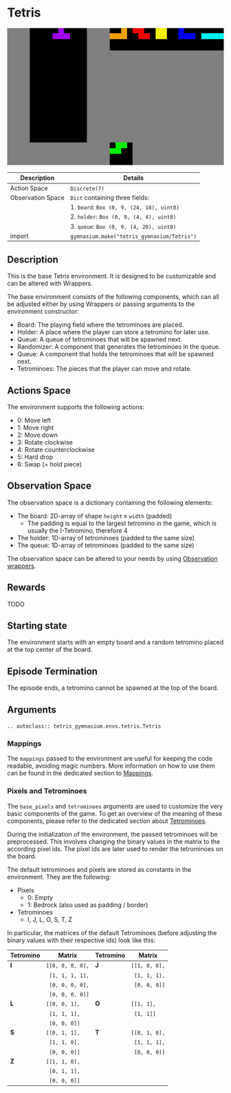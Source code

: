 # Tetris

![Tetris](../_static/components/holder.png)


| Description       | Details                                     |
|-------------------|---------------------------------------------|
| Action Space      | `Discrete(7)`                               |
| Observation Space | `Dict` containing three fields:             |
|                   | 1. `board`: `Box (0, 9, (24, 18), uint8)`   |
|                   | 2. `holder`: `Box (0, 9, (4, 4), uint8)`    |
|                   | 3. `queue`: `Box (0, 9, (4, 20), uint8)`    |
| import            | `gymnasium.make("tetris_gymnasium/Tetris")` |


## Description

This is the base Tetris environment. It is designed to be customizable and can be altered with Wrappers.

The base environment consists of the following components, which can all be adjusted either by using Wrappers or passing arguments to the environment constructor:

- Board: The playing field where the tetrominoes are placed.
- Holder: A place where the player can store a tetromino for later use.
- Queue: A queue of tetrominoes that will be spawned next.
- Randomizer: A component that generates the tetrominoes in the queue.
- Queue: A component that holds the tetrominoes that will be spawned next.
- Tetrominoes: The pieces that the player can move and rotate.

## Actions Space

The environment supports the following actions:

- 0: Move left
- 1: Move right
- 2: Move down
- 3: Rotate clockwise
- 4: Rotate counterclockwise
- 5: Hard drop
- 6: Swap (= hold piece)

## Observation Space

The observation space is a dictionary containing the following elements:

- The board: 2D-array of shape `height` x `width` (padded)
  - The padding is equal to the largest tetromino in the game, which is usually the I-Tetromino, therefore 4
- The holder: 1D-array of tetrominoes (padded to the same size)
- The queue: 1D-array of tetrominoes (padded to the same size)

The observation space can be altered to your needs by using [Observation wrappers](../utilities/wrappers.md).

## Rewards

TODO

## Starting state

The environment starts with an empty board and a random tetromino placed at the top center of the board.

## Episode Termination

The episode ends, a tetromino cannot be spawned at the top of the board.

## Arguments

```{eval-rst}
.. autoclass:: tetris_gymnasium.envs.tetris.Tetris
```

### Mappings

The `mappings` passed to the environment are useful for keeping the code readable, avoiding magic numbers. More information
on how to use them can be found in the dedicated section to [Mappings](../utilities/mappings.md).

### Pixels and Tetrominoes

The `base_pixels` and `tetrominoes` arguments are used to customize the very basic components of the game. To get an overview of the
meaning of these components, please refer to the dedicated section about [Tetrominoes](../components/tetromino.md).

During the initialization of the environment, the passed tetrominoes will be preprocessed. This involves changing the binary values
in the matrix to the according pixel ids. The pixel ids are later used to render the tetrominoes on the board.

The default tetrominoes and pixels are stored as constants in the environment. They are the following:

- Pixels
  - 0: Empty
  - 1: Bedrock (also used as padding / border)
- Tetrominoes
  - I, J, L, O, S, T, Z

In particular, the matrices of the default Tetrominoes (before adjusting the binary values with their respective ids) look like this:

| Tetromino | Matrix           | Tetromino | Matrix        |
|-----------|------------------|-----------|---------------|
| **I**     | `[[0, 0, 0, 0],` | **J**     | `[[1, 0, 0],` |
|           | ` [1, 1, 1, 1],` |           | ` [1, 1, 1],` |
|           | ` [0, 0, 0, 0],` |           | ` [0, 0, 0]]` |
|           | ` [0, 0, 0, 0]]` |           |               |
| **L**     | `[[0, 0, 1],`    | **O**     | `[[1, 1],`    |
|           | ` [1, 1, 1],`    |           | ` [1, 1]]`    |
|           | ` [0, 0, 0]]`    |           |               |
| **S**     | `[[0, 1, 1],`    | **T**     | `[[0, 1, 0],` |
|           | ` [1, 1, 0],`    |           | ` [1, 1, 1],` |
|           | ` [0, 0, 0]]`    |           | ` [0, 0, 0]]` |
| **Z**     | `[[1, 1, 0],`    |
|           | ` [0, 1, 1],`    |
|           | ` [0, 0, 0]]`    |

